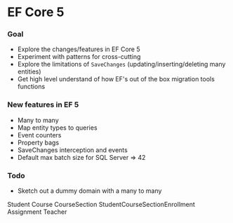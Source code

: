 # EF Core 5

### Goal
* Explore the changes/features in EF Core 5
* Experiment with patterns for cross-cutting
* Explore the limitations of `SaveChanges` (updating/inserting/deleting many entities)
* Get high level understand of how EF's out of the box migration tools functions


### New features in EF 5
* Many to many
* Map entity types to queries
* Event counters
* Property bags
* SaveChanges interception and events
* Default max batch size for SQL Server => 42


### Todo
* Sketch out a dummy domain with a many to many


Student
Course
CourseSection
StudentCourseSectionEnrollment
Assignment
Teacher
